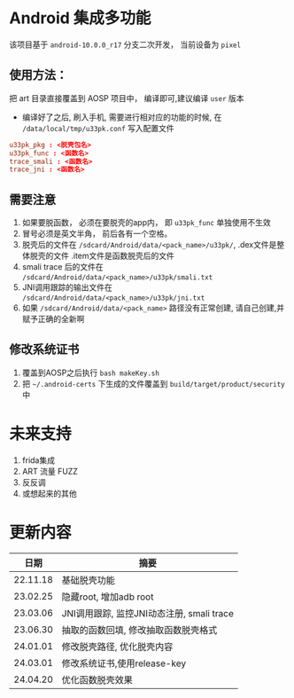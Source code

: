 # Android 集成多功能

该项目基于 `android-10.0.0_r17` 分支二次开发， 当前设备为 `pixel`

## 使用方法：
把 art 目录直接覆盖到 AOSP 项目中， 编译即可,建议编译 `user` 版本

* 编译好了之后, 刷入手机, 需要进行相对应的功能的时候, 在 `/data/local/tmp/u33pk.conf` 写入配置文件

```conf
u33pk_pkg : <脱壳包名>
u33pk_func : <函数名>
trace_smali : <函数名>
trace_jni : <函数名>
```
## 需要注意
1. 如果要脱函数， 必须在要脱壳的app内， 即 `u33pk_func` 单独使用不生效
2. 冒号必须是英文半角， 前后各有一个空格。
3. 脱壳后的文件在 `/sdcard/Android/data/<pack_name>/u33pk/`, .dex文件是整体脱壳的文件 .item文件是函数脱壳后的文件
4. smali trace 后的文件在 `/sdcard/Android/data/<pack_name>/u33pk/smali.txt`
5. JNI调用跟踪的输出文件在 `/sdcard/Android/data/<pack_name>/u33pk/jni.txt`
6. 如果 `/sdcard/Android/data/<pack_name>` 路径没有正常创建, 请自己创建,并赋予正确的全新啊

## 修改系统证书
1. 覆盖到AOSP之后执行 `bash makeKey.sh`
2. 把 `~/.android-certs` 下生成的文件覆盖到 `build/target/product/security` 中


# 未来支持
1. frida集成
2. ART 流量 FUZZ
3. 反反调
4. 或想起来的其他

# 更新内容

|日期|摘要|
----|----|
|22.11.18| 基础脱壳功能 |
|23.02.25| 隐藏root, 增加adb root|
|23.03.06| JNI调用跟踪, 监控JNI动态注册, smali trace |
|23.06.30| 抽取的函数回填, 修改抽取函数脱壳格式 |
|24.01.01| 修改脱壳路径, 优化脱壳内容 |
|24.03.01| 修改系统证书,使用release-key |
|24.04.20| 优化函数脱壳效果 |